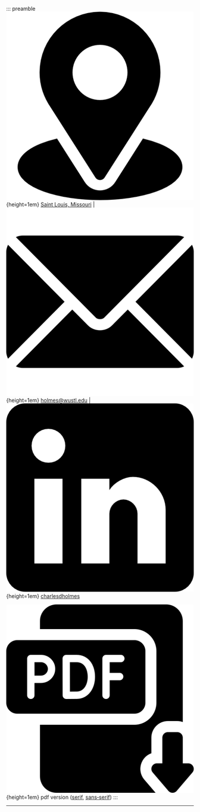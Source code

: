::: preamble
![](../icons/location.png){height=1em} [Saint Louis, Missouri](https://goo.gl/maps/5yczHh19iQcaPsmv5)
| ![](../icons/email.png){height=1em} [holmes@wustl.edu](mailto:holmes@wustl.edu)
| ![](../icons/linkedin-logo.png){height=1em} [charlesdholmes](https://www.linkedin.com/in/charlesdholmes/)

![](../icons/download.png){height=1em} pdf&nbsp;version&nbsp;([serif](http://eye-hand.wustl.edu/lab/people/chuck-serif.pdf),&nbsp;[sans&#8209;serif](http://eye-hand.wustl.edu/lab/people/chuck-sans-serif.pdf))
:::

<hr>
